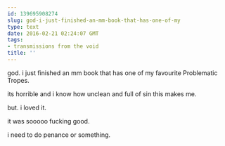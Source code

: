 ```yaml
---
id: 139695908274
slug: god-i-just-finished-an-mm-book-that-has-one-of-my
type: text
date: 2016-02-21 02:24:07 GMT
tags:
- transmissions from the void
title: ''
---
```


god. i just finished an mm book that has one of my favourite Problematic Tropes.

its horrible and i know how unclean and full of sin this makes me.

but. i loved it.

it was sooooo fucking good.

i need to do penance or something.
